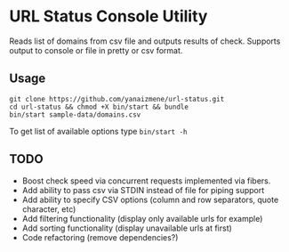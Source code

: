 # URL Status Console Utility
Reads list of domains from csv file and outputs results of check.
Supports output to console or file in pretty or csv format.

## Usage
    git clone https://github.com/yanaizmene/url-status.git
    cd url-status && chmod +X bin/start && bundle
    bin/start sample-data/domains.csv
To get list of available options type `bin/start -h`

## TODO
- Boost check speed via concurrent requests implemented via fibers.
- Add ability to pass csv via STDIN instead of file for piping support
- Add ability to specify CSV options (column and row separators, quote character, etc)
- Add filtering functionality (display only available urls for example)
- Add sorting functionality (display unavailable urls at first)
- Code refactoring (remove dependencies?)
